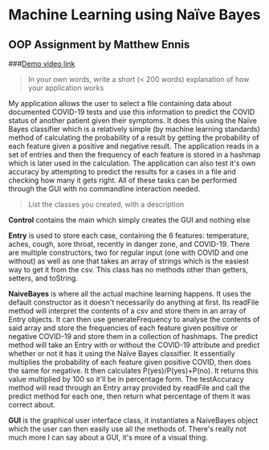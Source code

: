 # Machine Learning using Naïve Bayes

## OOP Assignment by Matthew Ennis
###[Demo video link](https://youtu.be/FN74Hi4hB4Q)
> In your own words, write a short (< 200 words) explanation of how your application works

My application allows the user to select a file containing data about documented COVID-19 tests and use this information to predict the COVID status of another patient given their symptoms. It does this using the Naïve Bayes classifier which is a relatively simple (by machine learning standards) method of calculating the probability of a result by getting the probability of each feature given a positive and negative result. The application reads in a set of entries and then the frequency of each feature is stored in a hashmap which is later used in the calculation. The application can also test it's own accuracy by attempting to predict the results for a cases in a file and checking how many it gets right. All of these tasks can be performed through the GUI with no commandline interaction needed.

> List the classes you created, with a description

**Control** contains the main which simply creates the GUI and nothing else

**Entry** is used to store each case, containing the 6 features: temperature, aches, cough, sore throat, recently in danger zone, and COVID-19. There are multiple constructors, two for regular input (one with COVID and one without) as well as one that takes an array of strings which is the easiest way to get it from the csv. This class has no methods other than getters, setters, and toString.

**NaiveBayes** is where all the actual machine learning happens. It uses the default constructor as it doesn't necessarily do anything at first. Its readFile method will interpret the contents of a csv and store them in an array of Entry objects. It can then use generateFrequency to analyse the contents of said array and store the frequencies of each feature given positive or negative COVID-19 and store them in a collection of hashmaps. The predict method will take an Entry with or without the COVID-19 attribute and predict whether or not it has it using the Naïve Bayes classifier. It essentially multiplies the probability of each feature given positive COVID, then does the same for negative. It then calculates P(yes)/P(yes)+P(no). It returns this value multiplied by 100 so it'll be in percentage form. The testAccuracy method will read through an Entry array provided by readFile and call the predict method for each one, then return what percentage of them it was correct about.

**GUI** is the graphical user interface class, it instantiates a NaiveBayes object which the user can then easily use all the methods of. There's really not much more I can say about a GUI, it's more of a visual thing.
